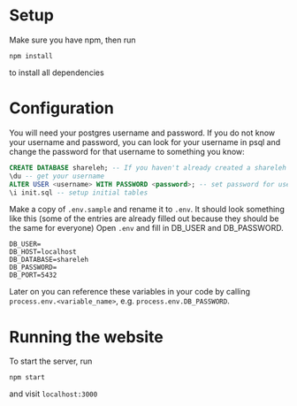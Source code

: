 # Setup
Make sure you have npm, then run
```
npm install
```
to install all dependencies

# Configuration
You will need your postgres username and password. If you do not know your username and password, you can look for your username in psql and change the password for that username to something you know:
```sql
CREATE DATABASE shareleh; -- If you haven't already created a shareleh database
\du -- get your username
ALTER USER <username> WITH PASSWORD <password>; -- set password for username (if you have forgotten it)
\i init.sql -- setup initial tables
```
Make a copy of `.env.sample` and rename it to `.env`. It should look something like this (some of the entries are already filled out because they should be the same for everyone) Open `.env` and fill in DB_USER and DB_PASSWORD.
```
DB_USER=
DB_HOST=localhost
DB_DATABASE=shareleh
DB_PASSWORD=
DB_PORT=5432
```
Later on you can reference these variables in your code by calling `process.env.<variable_name>`, e.g. `process.env.DB_PASSWORD`.


# Running the website
To start the server, run
```
npm start
```
and visit `localhost:3000`
